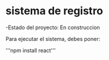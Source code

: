 <h1> sistema de registro</h1>

-Estado del proyecto: En construccion

Para ejecutar el sistema, debes poner:

'''npm install react'''
